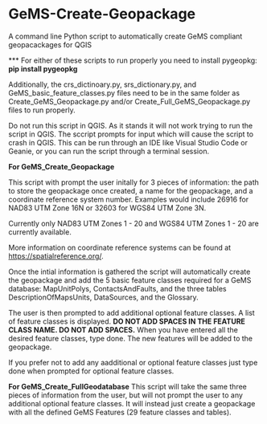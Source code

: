 # GeMS-Create-Geopackage
A command line Python script to automatically create GeMS compliant geopacackages for QGIS

*** For either of these scripts to run properly you need to install pygeopkg:
<b>pip install pygeopkg</b>

Additionally, the crs_dictinoary.py, srs_dictionary.py, and GeMS_basic_feature_classes.py files need to be in the same folder as 
Create_GeMS_Geopackage.py and/or Create_Full_GeMS_Geopackage.py files to run properly. 

Do not run this script in QGIS. As it stands it will not work trying to run the script in QGIS. The sccript prompts for input which will cause the script 
to crash in QGIS. This can be run through an IDE like Visual Studio Code or Geanie, or you can run the script through a terminal session.

<b>For GeMS_Create_Geopackage</b>

This script with prompt the user initally for 3 pieces of information: the path to store the geopackage once created, a name for the geopackage, 
and a coordinate reference system number. Examples would include 26916 for NAD83 UTM Zone 16N or 32603 for WGS84 UTM Zone 3N.

Currently only NAD83 UTM Zones 1 - 20 and WGS84 UTM Zones 1 - 20 are currently available. 

More information on coordinate reference systems can be found at https://spatialreference.org/.

Once the intial information is gathered the script will automatically create the geopackage and add the 5 basic feature classes required for a 
GeMS database: MapUnitPolys, ContactsAndFaults, and the three tables DescriptionOfMapsUnits, DataSources, and the Glossary.

The user is then prompted to add additional optional feature classes. A list of feature classes is displayed. <b>DO NOT ADD SPACES IN THE FEATURE CLASS NAME. 
DO NOT ADD SPACES.</b> When you have entered all the desired feature classes, type done. The new features will be added to the geopackage. 

If you prefer not to add any aadditional or optional feature classes just type done when prompted for optional feature classes.

<b>For GeMS_Create_FullGeodatabase</b>
This script will take the same three pieces of information from the user, but will not prompt the user to any additional
optional feature classes. It will instead just create a geopackage with all the defined GeMS Features (29 feature classes and tables). 
